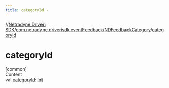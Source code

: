 ```yaml
---
title: categoryId -
---
```

//[Netradyne Driveri SDK](../../index.md)/[com.netradyne.driverisdk.eventFeedback](../index.md)/[NDFeedbackCategory](index.md)/[categoryId](category-id.md)



# categoryId  
[common]  
Content  
val [categoryId](category-id.md): [Int](https://kotlinlang.org/api/latest/jvm/stdlib/kotlin/-int/index.html)  



